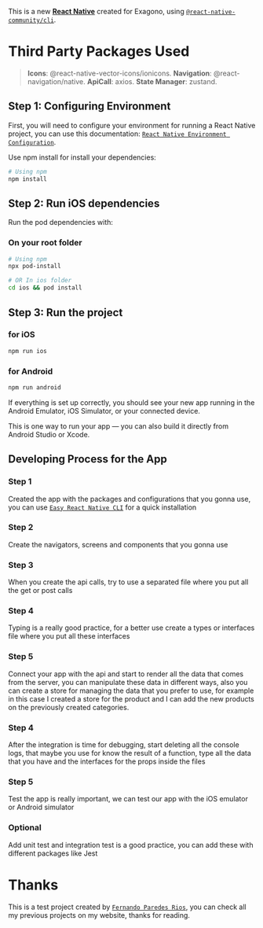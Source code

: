 This is a new [**React Native**](https://reactnative.dev) created for Exagono, using [`@react-native-community/cli`](https://github.com/react-native-community/cli).

# Third Party Packages Used

> **Icons**: @react-native-vector-icons/ionicons.
  **Navigation**: @react-navigation/native.
  **ApiCall**: axios.
  **State Manager**: zustand.
 

## Step 1: Configuring Environment

First, you will need to configure your environment for running a React Native project, you can use this documentation: [`React Native Environment Configuration`](https://reactnative.dev/docs/environment-setup).

Use npm install for install your dependencies:

```sh
# Using npm
npm install
```

## Step 2: Run iOS dependencies

Run the pod dependencies with:

### On your root folder

```sh
# Using npm
npx pod-install

# OR In ios folder
cd ios && pod install
```

## Step 3: Run the project

### for iOS

```sh
npm run ios
```

### for Android

```sh
npm run android
```

If everything is set up correctly, you should see your new app running in the Android Emulator, iOS Simulator, or your connected device.

This is one way to run your app — you can also build it directly from Android Studio or Xcode.

## Developing Process for the App

### Step 1

Created the app with the packages and configurations that you gonna use, you can use [`Easy React Native CLI`](https://www.npmjs.com/package/ern-cli) for a quick installation

### Step 2

Create the navigators, screens and components that you gonna use

### Step 3

When you create the api calls, try to use a separated file where you put all the get or post calls

### Step 4

Typing is a really good practice, for a better use create a types or interfaces file where you put all these interfaces

### Step 5

Connect your app with the api and start to render all the data that comes from the server, you can manipulate these data in different ways, also you can create a store for managing the data that you prefer to use, for example in this case I created a store for the product and I can add the new products on the previously created categories.

### Step 4

After the integration is time for debugging, start deleting all the console logs, that maybe you use for know the result of a function, type all the data that you have and the interfaces for the props inside the files

### Step 5

Test the app is really important, we can test our app with the iOS emulator or Android simulator

### Optional

Add unit test and integration test is a good practice, you can add these with different packages like Jest

# Thanks

This is a test project created by [`Fernando Paredes Rios`](https://ferparedesrios.dev/), you can check all my previous projects on my website, thanks for reading.
